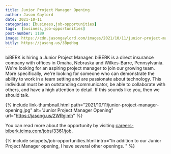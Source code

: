 ```yaml
---
title: Junior Project Manager Opening
author: Jason Gaylord
date: 2021-10-11
categories: [business,job-opportunities]
tags:  [business,job-opportunities]
post-number: 1189
image: https://cdn.jasongaylord.com/images/2021/10/11/junior-project-manager-opening.jpg
bitly: https://jasong.us/3BpqHog
---
```


biBERK is hiring a Junior Project Manager. biBERK is a direct insurance company with offices in Omaha, Nebraska and Wilkes-Barre, Pennsylvania. We're looking for an aspiring project manager to join our growing team. More specifically, we're looking for someone who can demonstrate the ability to work in a team setting and are passionate about technology. This individual must be an outstanding communicator, be able to collaborate with others, and have a high attention to detail. If this sounds like you, then we should talk. 

{% include link-thumbnail.html path="2021/10/11/junior-project-manager-opening.jpg" alt="Junior Project Manager Opening" url="https://jasong.us/2WRgimh" %}

You can read more about the opportunity by visiting [careers-biberk.icims.com/jobs/3361/job](https://jasong.us/2WRgimh).

{% include snippets/job-opportunities.html intro="In addition to our Junior Project Manager opening, I have several other openings. " %}